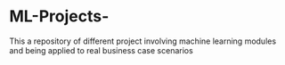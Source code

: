 # ML-Projects-
This a repository of different project involving machine learning modules and being applied to real business case scenarios 
